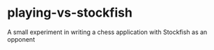 # playing-vs-stockfish

A small experiment in writing a chess application with Stockfish as an opponent
